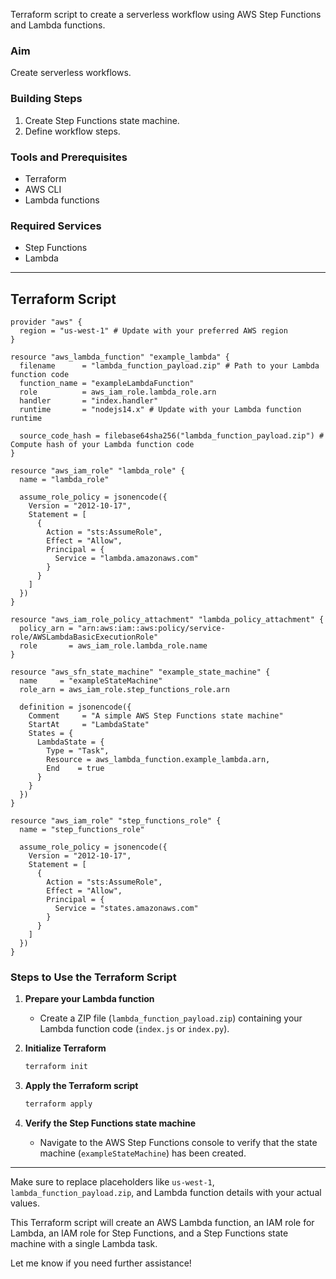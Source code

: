 Terraform script to create a serverless workflow using AWS Step Functions and Lambda functions.

### Aim
Create serverless workflows.

### Building Steps
1. Create Step Functions state machine.
2. Define workflow steps.

### Tools and Prerequisites
- Terraform
- AWS CLI
- Lambda functions

### Required Services
- Step Functions
- Lambda

---

## Terraform Script

```hcl
provider "aws" {
  region = "us-west-1" # Update with your preferred AWS region
}

resource "aws_lambda_function" "example_lambda" {
  filename      = "lambda_function_payload.zip" # Path to your Lambda function code
  function_name = "exampleLambdaFunction"
  role          = aws_iam_role.lambda_role.arn
  handler       = "index.handler"
  runtime       = "nodejs14.x" # Update with your Lambda function runtime

  source_code_hash = filebase64sha256("lambda_function_payload.zip") # Compute hash of your Lambda function code
}

resource "aws_iam_role" "lambda_role" {
  name = "lambda_role"

  assume_role_policy = jsonencode({
    Version = "2012-10-17",
    Statement = [
      {
        Action = "sts:AssumeRole",
        Effect = "Allow",
        Principal = {
          Service = "lambda.amazonaws.com"
        }
      }
    ]
  })
}

resource "aws_iam_role_policy_attachment" "lambda_policy_attachment" {
  policy_arn = "arn:aws:iam::aws:policy/service-role/AWSLambdaBasicExecutionRole"
  role       = aws_iam_role.lambda_role.name
}

resource "aws_sfn_state_machine" "example_state_machine" {
  name     = "exampleStateMachine"
  role_arn = aws_iam_role.step_functions_role.arn

  definition = jsonencode({
    Comment     = "A simple AWS Step Functions state machine"
    StartAt     = "LambdaState"
    States = {
      LambdaState = {
        Type = "Task",
        Resource = aws_lambda_function.example_lambda.arn,
        End    = true
      }
    }
  })
}

resource "aws_iam_role" "step_functions_role" {
  name = "step_functions_role"

  assume_role_policy = jsonencode({
    Version = "2012-10-17",
    Statement = [
      {
        Action = "sts:AssumeRole",
        Effect = "Allow",
        Principal = {
          Service = "states.amazonaws.com"
        }
      }
    ]
  })
}

```

### Steps to Use the Terraform Script

1. **Prepare your Lambda function**
    - Create a ZIP file (`lambda_function_payload.zip`) containing your Lambda function code (`index.js` or `index.py`).
  
2. **Initialize Terraform**
    ```bash
    terraform init
    ```

3. **Apply the Terraform script**
    ```bash
    terraform apply
    ```

4. **Verify the Step Functions state machine**
    - Navigate to the AWS Step Functions console to verify that the state machine (`exampleStateMachine`) has been created.

---

Make sure to replace placeholders like `us-west-1`, `lambda_function_payload.zip`, and Lambda function details with your actual values.

This Terraform script will create an AWS Lambda function, an IAM role for Lambda, an IAM role for Step Functions, and a Step Functions state machine with a single Lambda task.

Let me know if you need further assistance!